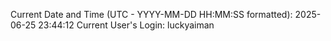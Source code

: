 Current Date and Time (UTC - YYYY-MM-DD HH:MM:SS formatted): 2025-06-25 23:44:12
Current User's Login: luckyaiman
